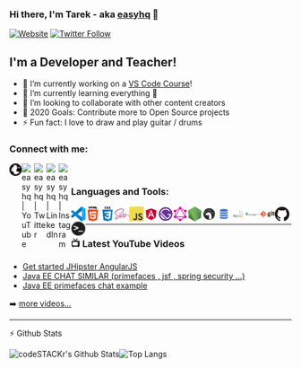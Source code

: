 ### Hi there, I'm Tarek - aka [easyhq][website] 👋

[![Website](https://img.shields.io/website?label=ihisoka.github.io&style=for-the-badge&url=https%3A%2F%2Fcodestackr.com)](https://ihisoka.github.io/Profile/)
[![Twitter Follow](https://img.shields.io/twitter/follow/easyhq?color=1DA1F2&logo=twitter&style=for-the-badge)](https://twitter.com/intent/follow?original_referer=https%3A%2F%2Fgithub.com%2Fihisoka&screen_name=easyhq)

## I'm a Developer and Teacher!

- 🔭 I’m currently working on a [VS Code Course][website]!
- 🌱 I’m currently learning everything 🤣
- 👯 I’m looking to collaborate with other content creators
- 🥅 2020 Goals: Contribute more to Open Source projects
- ⚡ Fun fact: I love to draw and play guitar / drums


### Connect with me:

[<img align="left" alt="easyhq.com" width="22px" src="https://raw.githubusercontent.com/iconic/open-iconic/master/svg/globe.svg" />][website]
[<img align="left" alt="easyhq | YouTube" width="22px" src="https://cdn.jsdelivr.net/npm/simple-icons@v3/icons/youtube.svg" />][youtube]
[<img align="left" alt="easyhq | Twitter" width="22px" src="https://cdn.jsdelivr.net/npm/simple-icons@v3/icons/twitter.svg" />][twitter]
[<img align="left" alt="easyhq | LinkedIn" width="22px" src="https://cdn.jsdelivr.net/npm/simple-icons@v3/icons/linkedin.svg" />][linkedin]
[<img align="left" alt="easyhq | Instagram" width="22px" src="https://cdn.jsdelivr.net/npm/simple-icons@v3/icons/instagram.svg" />][instagram]

<br />

### Languages and Tools:

[<img align="left" alt="Visual Studio Code" width="26px" src="https://raw.githubusercontent.com/github/explore/80688e429a7d4ef2fca1e82350fe8e3517d3494d/topics/visual-studio-code/visual-studio-code.png" />][webdevplaylist]
[<img align="left" alt="HTML5" width="26px" src="https://raw.githubusercontent.com/github/explore/80688e429a7d4ef2fca1e82350fe8e3517d3494d/topics/html/html.png" />][webdevplaylist]
[<img align="left" alt="CSS3" width="26px" src="https://raw.githubusercontent.com/github/explore/80688e429a7d4ef2fca1e82350fe8e3517d3494d/topics/css/css.png" />][cssplaylist]
[<img align="left" alt="Sass" width="26px" src="https://raw.githubusercontent.com/github/explore/80688e429a7d4ef2fca1e82350fe8e3517d3494d/topics/sass/sass.png" />][cssplaylist]
[<img align="left" alt="JavaScript" width="26px" src="https://raw.githubusercontent.com/github/explore/80688e429a7d4ef2fca1e82350fe8e3517d3494d/topics/javascript/javascript.png" />][jsplaylist]
[<img align="left" alt="React" width="26px" src="https://raw.githubusercontent.com/github/explore/80688e429a7d4ef2fca1e82350fe8e3517d3494d/topics/angular/angular.png" />][reactplaylist]
[<img align="left" alt="Gatsby" width="26px" src="https://raw.githubusercontent.com/github/explore/e94815998e4e0713912fed477a1f346ec04c3da2/topics/gatsby/gatsby.png" />][webdevplaylist]
[<img align="left" alt="GraphQL" width="26px" src="https://raw.githubusercontent.com/github/explore/80688e429a7d4ef2fca1e82350fe8e3517d3494d/topics/graphql/graphql.png" />][webdevplaylist]
[<img align="left" alt="Node.js" width="26px" src="https://raw.githubusercontent.com/github/explore/80688e429a7d4ef2fca1e82350fe8e3517d3494d/topics/nodejs/nodejs.png" />][webdevplaylist]
[<img align="left" alt="Deno" width="26px" src="https://raw.githubusercontent.com/github/explore/361e2821e2dea67711cde99c9c40ed357061cf27/topics/deno/deno.png" />][webdevplaylist]
[<img align="left" alt="SQL" width="26px" src="https://raw.githubusercontent.com/github/explore/80688e429a7d4ef2fca1e82350fe8e3517d3494d/topics/sql/sql.png" />][webdevplaylist]
[<img align="left" alt="MySQL" width="26px" src="https://raw.githubusercontent.com/github/explore/80688e429a7d4ef2fca1e82350fe8e3517d3494d/topics/mysql/mysql.png" />][webdevplaylist]
[<img align="left" alt="MongoDB" width="26px" src="https://raw.githubusercontent.com/github/explore/80688e429a7d4ef2fca1e82350fe8e3517d3494d/topics/mongodb/mongodb.png" />][webdevplaylist]
[<img align="left" alt="Git" width="26px" src="https://raw.githubusercontent.com/github/explore/80688e429a7d4ef2fca1e82350fe8e3517d3494d/topics/git/git.png" />][webdevplaylist]
[<img align="left" alt="GitHub" width="26px" src="https://raw.githubusercontent.com/github/explore/78df643247d429f6cc873026c0622819ad797942/topics/github/github.png" />][webdevplaylist]
[<img align="left" alt="Terminal" width="26px" src="https://raw.githubusercontent.com/github/explore/80688e429a7d4ef2fca1e82350fe8e3517d3494d/topics/terminal/terminal.png" />][webdevplaylist]

<br />


---

### 📺 Latest YouTube Videos

<!-- YOUTUBE:START -->
- [Get started JHipster AngularJS](https://www.youtube.com/watch?v=yEyidCbxokc)
- [Java EE CHAT SIMILAR (primefaces , jsf , spring security ...)](https://www.youtube.com/watch?v=nfpOTVUqIio)
- [Java EE primefaces chat example](https://www.youtube.com/watch?v=1nIhVvwPxmY)
<!-- YOUTUBE:END -->

➡️ [more videos...](https://www.youtube.com/channel/UCNV1OKArneMuUgZ59_h-ddQ)

---

  :zap: Github Stats

  <img align="left" alt="codeSTACKr's Github Stats" src="https://github-readme-stats.codestackr.vercel.app/api?username=ihisoka&show_icons=true&hide_border=true&count_private=true&include_all_commits=true" />

  ![Top Langs](https://github-readme-stats.vercel.app/api/top-langs/?username=ihisoka)


[website]: https://hosinox.com
[twitter]: https://twitter.com/codeSTACKr
[youtube]: https://www.youtube.com/channel/UCNV1OKArneMuUgZ59_h-ddQ
[instagram]: https://instagram.com/codeSTACKr
[linkedin]: https://linkedin.com/in/codeSTACKr
[webdevplaylist]: https://www.youtube.com/playlist?list=PLkwxH9e_vrAJ0WbEsFA9W3I1W-g_BTsbt
[jsplaylist]: https://www.youtube.com/channel/UCNV1OKArneMuUgZ59_h-ddQ
[cssplaylist]: https://www.youtube.com/channel/UCNV1OKArneMuUgZ59_h-ddQ
[reactplaylist]: https://www.youtube.com/channel/UCNV1OKArneMuUgZ59_h-ddQ
